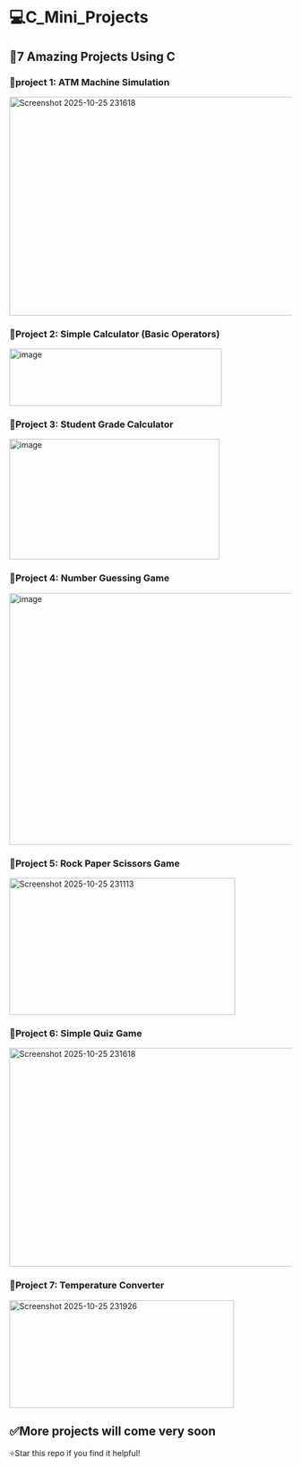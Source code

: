 # 💻C_Mini_Projects
## 🧠7 Amazing Projects Using C

### 🎯project 1: ATM Machine Simulation
<img width="533" height="390" alt="Screenshot 2025-10-25 231618" src="https://github.com/user-attachments/assets/61efe74b-3f35-4d9a-9ba4-e218ba94a19d" />

### 🎯Project 2: Simple Calculator (Basic Operators)
<img width="379" height="102" alt="image" src="https://github.com/user-attachments/assets/3953cad2-880e-4735-891a-a12a527fd98f" />

### 🎯Project 3: Student Grade Calculator
<img width="375" height="215" alt="image" src="https://github.com/user-attachments/assets/8605a0a3-0dc9-4ea7-ba31-a202a0f2f159" />

### 🎯Project 4: Number Guessing Game
<img width="505" height="449" alt="image" src="https://github.com/user-attachments/assets/22ab8bf6-fded-4591-a3a3-d66a556140cc" />

### 🎯Project 5: Rock Paper Scissors Game
<img width="403" height="244" alt="Screenshot 2025-10-25 231113" src="https://github.com/user-attachments/assets/a703b163-8833-4523-8485-210014b96188" />

### 🎯Project 6: Simple Quiz Game
<img width="533" height="390" alt="Screenshot 2025-10-25 231618" src="https://github.com/user-attachments/assets/8a02ea40-4538-42c9-ad40-779b503221bd" />

### 🎯Project 7: Temperature Converter
<img width="401" height="192" alt="Screenshot 2025-10-25 231926" src="https://github.com/user-attachments/assets/6b860639-65f8-4c02-9a42-d641995a31cc" />

## ✅More projects will come very soon

⭐Star this repo if you find it helpful!




